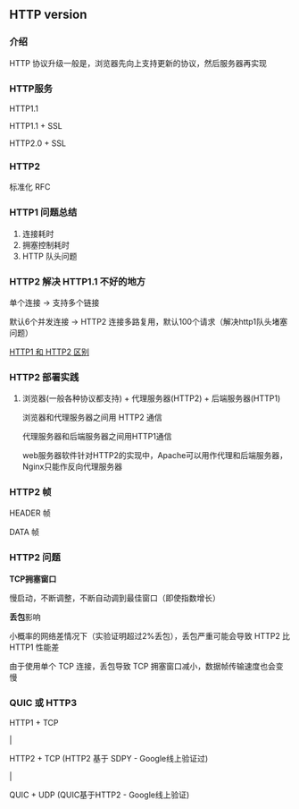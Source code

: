 ## HTTP version

### 介绍

HTTP 协议升级一般是，浏览器先向上支持更新的协议，然后服务器再实现

### HTTP服务

HTTP1.1

HTTP1.1 + SSL

HTTP2.0 + SSL

### HTTP2

标准化 RFC

### HTTP1 问题总结

1. 连接耗时
2. 拥塞控制耗时
3. HTTP 队头问题

### HTTP2 解决 HTTP1.1 不好的地方

单个连接 → 支持多个链接

默认6个并发连接 → HTTP2 连接多路复用，默认100个请求（解决http1队头堵塞问题）

[HTTP1 和 HTTP2 区别](images/http-version-diff.jpg)


### HTTP2 部署实践

1. 浏览器(一般各种协议都支持) + 代理服务器(HTTP2) + 后端服务器(HTTP1)
    
    浏览器和代理服务器之间用 HTTP2 通信
    
    代理服务器和后端服务器之间用HTTP1通信
    
    web服务器软件针对HTTP2的实现中，Apache可以用作代理和后端服务器，Nginx只能作反向代理服务器
    

### HTTP2 帧

HEADER 帧

DATA 帧


### HTTP2 问题

**TCP拥塞窗口**

慢启动，不断调整，不断自动调到最佳窗口（即使指数增长）

**丢包**影响

小概率的网络差情况下（实验证明超过2%丢包），丢包严重可能会导致 HTTP2 比 HTTP1 性能差

由于使用单个 TCP 连接，丢包导致 TCP 拥塞窗口减小，数据帧传输速度也会变慢

### QUIC 或 HTTP3

HTTP1 + TCP

|

HTTP2 + TCP (HTTP2 基于 SDPY - Google线上验证过)

|

QUIC + UDP (QUIC基于HTTP2 - Google线上验证)
